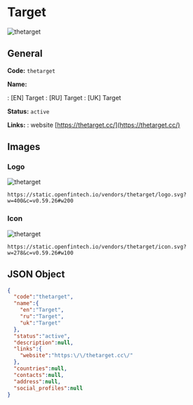 
# Target 
![thetarget](https://static.openfintech.io/vendors/thetarget/logo.svg?w=400&c=v0.59.26#w200)  

## General 
 
**Code:** `thetarget` 
 
**Name:** 
 
:	[EN] Target 
:	[RU] Target 
:	[UK] Target 
 
**Status:** `active` 
 
**Links:** 
: website [https://thetarget.cc/](https://thetarget.cc/) 
 

## Images 

### Logo 
 
![thetarget](https://static.openfintech.io/vendors/thetarget/logo.svg?w=400&c=v0.59.26#w200)  

```
https://static.openfintech.io/vendors/thetarget/logo.svg?w=400&c=v0.59.26#w200
```  

### Icon 
 
![thetarget](https://static.openfintech.io/vendors/thetarget/icon.svg?w=278&c=v0.59.26#w100)  

```
https://static.openfintech.io/vendors/thetarget/icon.svg?w=278&c=v0.59.26#w100
```  

## JSON Object 

```json
{
  "code":"thetarget",
  "name":{
    "en":"Target",
    "ru":"Target",
    "uk":"Target"
  },
  "status":"active",
  "description":null,
  "links":{
    "website":"https:\/\/thetarget.cc\/"
  },
  "countries":null,
  "contacts":null,
  "address":null,
  "social_profiles":null
}
```  
